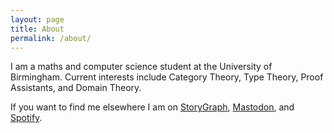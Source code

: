 ```yaml
---
layout: page
title: About
permalink: /about/
---
```


I am a maths and computer science student at the University of Birmingham. Current interests include Category Theory, Type Theory, Proof Assistants, and Domain Theory.

If you want to find me elsewhere I am on [StoryGraph](https://app.thestorygraph.com/profile/awsloth), [Mastodon](https://mathstodon.xyz/@awsloth), and [Spotify](https://open.spotify.com/user/njuav1quxpqzgp8tyhkfba5on).
